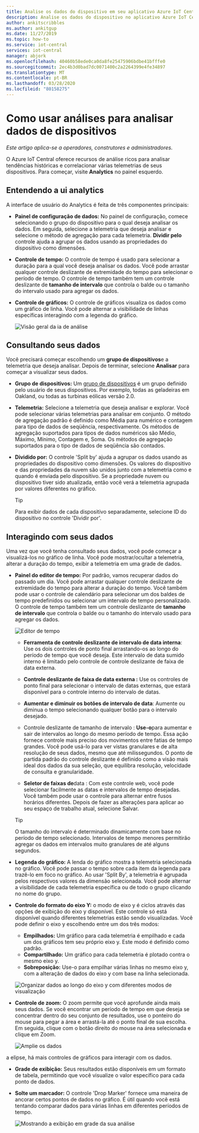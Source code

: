 ```yaml
---
title: Analise os dados do dispositivo em seu aplicativo Azure IoT Central | Microsoft Docs
description: Analise os dados do dispositivo no aplicativo Azure IoT Central.
author: ankitscribbles
ms.author: ankitgup
ms.date: 11/27/2019
ms.topic: how-to
ms.service: iot-central
services: iot-central
manager: abjork
ms.openlocfilehash: 40460b58ede0ca0da8fe25475906bdbe41bfffe0
ms.sourcegitcommit: 2ec4b3d0bad7dc0071400c2a2264399e4fe34897
ms.translationtype: MT
ms.contentlocale: pt-BR
ms.lasthandoff: 03/28/2020
ms.locfileid: "80158275"
---
```

# <a name="how-to-use-analytics-to-analyze-device-data"></a>Como usar análises para analisar dados de dispositivos

*Este artigo aplica-se a operadores, construtores e administradores.*



O Azure IoT Central oferece recursos de análise ricos para analisar tendências históricas e correlacionar várias telemetrias de seus dispositivos. Para começar, visite **Analytics** no painel esquerdo.

## <a name="understanding-the-analytics-ui"></a>Entendendo a ui analytics
A interface de usuário do Analytics é feita de três componentes principais:
- **Painel de configuração de dados:** No painel de configuração, comece selecionando o grupo do dispositivo para o qual deseja analisar os dados. Em seguida, selecione a telemetria que deseja analisar e selecione o método de agregação para cada telemetria. **Dividir pelo** controle ajuda a agrupar os dados usando as propriedades do dispositivo como dimensões.

- **Controle de tempo:** O controle de tempo é usado para selecionar a duração para a qual você deseja analisar os dados. Você pode arrastar qualquer controle deslizante de extremidade do tempo para selecionar o período de tempo. O controle de tempo também tem um controle deslizante de **tamanho de intervalo** que controla o balde ou o tamanho do intervalo usado para agregar os dados. 

- **Controle de gráficos:** O controle de gráficos visualiza os dados como um gráfico de linha. Você pode alternar a visibilidade de linhas específicas interagindo com a legenda do gráfico. 


  ![Visão geral da ia de análise](media/howto-create-analytics/analyticsui.png)


## <a name="querying-your-data"></a>Consultando seus dados

Você precisará começar escolhendo um **grupo de dispositivos**e a telemetria que deseja analisar. Depois de terminar, selecione **Analisar** para começar a visualizar seus dados.

- **Grupo de dispositivos:** Um [grupo de dispositivos](tutorial-use-device-groups.md) é um grupo definido pelo usuário de seus dispositivos. Por exemplo, todas as geladeiras em Oakland, ou todas as turbinas eólicas versão 2.0.

- **Telemetria:** Selecione a telemetria que deseja analisar e explorar. Você pode selecionar várias telemetrias para analisar em conjunto. O método de agregação padrão é definido como Média para numérico e contagem para tipo de dados de seqüência, respectivamente. Os métodos de agregação suportados para tipos de dados numéricos são Médio, Máximo, Mínimo, Contagem e, Soma.  Os métodos de agregação suportados para o tipo de dados de seqüência são contados.

- **Dividido por:** O controle 'Split by' ajuda a agrupar os dados usando as propriedades do dispositivo como dimensões. Os valores do dispositivo e das propriedades da nuvem são unidos junto com a telemetria como e quando é enviada pelo dispositivo. Se a propriedade nuvem ou dispositivo tiver sido atualizada, então você verá a telemetria agrupada por valores diferentes no gráfico.

    > [!TIP]
    > Para exibir dados de cada dispositivo separadamente, selecione ID do dispositivo no controle 'Dividir por'.

## <a name="interacting-with-your-data"></a>Interagindo com seus dados

Uma vez que você tenha consultado seus dados, você pode começar a visualizá-los no gráfico de linha. Você pode mostrar/ocultar a telemetria, alterar a duração do tempo, exibir a telemetria em uma grade de dados.

- **Painel do editor de tempo:** Por padrão, vamos recuperar dados do passado um dia. Você pode arrastar qualquer controle deslizante de extremidade do tempo para alterar a duração do tempo. Você também pode usar o controle de calendário para selecionar um dos baldes de tempo predefinidos ou selecionar um intervalo de tempo personalizado. O controle de tempo também tem um controle deslizante de **tamanho de intervalo** que controla o balde ou o tamanho do intervalo usado para agregar os dados.

    ![Editor de tempo](media/howto-create-analytics/timeeditorpanel.png)

    - **Ferramenta de controle deslizante de intervalo de data interna**: Use os dois controles de ponto final arrastando-os ao longo do período de tempo que você deseja. Este intervalo de data sumido interno é limitado pelo controle de controle deslizante de faixa de data externa.
    
   
    - **Controle deslizante de faixa de data externa :** Use os controles de ponto final para selecionar o intervalo de datas externas, que estará disponível para o controle interno do intervalo de datas.

    - **Aumentar e diminuir os botões de intervalo de data**: Aumente ou diminua o tempo selecionando qualquer botão para o intervalo desejado.

    - Controle deslizante de tamanho de intervalo : **Use-o**para aumentar e sair de intervalos ao longo do mesmo período de tempo. Essa ação fornece controle mais preciso dos movimentos entre fatias de tempo grandes. Você pode usá-lo para ver vistas granulares e de alta resolução de seus dados, mesmo que até milissegundos. O ponto de partida padrão do controle deslizante é definido como a visão mais ideal dos dados da sua seleção, que equilibra resolução, velocidade de consulta e granularidade.
    
    - **Seletor de faixas de**data : Com este controle web, você pode selecionar facilmente as datas e intervalos de tempo desejadas. Você também pode usar o controle para alternar entre fusos horários diferentes. Depois de fazer as alterações para aplicar ao seu espaço de trabalho atual, selecione Salvar.

    > [!TIP]
    > O tamanho do intervalo é determinado dinamicamente com base no período de tempo selecionado. Intervalos de tempo menores permitirão agregar os dados em intervalos muito granulares de até alguns segundos.


- **Legenda do gráfico:** A lenda do gráfico mostra a telemetria selecionada no gráfico. Você pode passar o tempo sobre cada item da legenda para trazê-lo em foco no gráfico. Ao usar 'Split By', a telemetria é agrupada pelos respectivos valores da dimensão selecionada. Você pode alternar a visibilidade de cada telemetria específica ou de todo o grupo clicando no nome do grupo.  


- **Controle do formato do eixo Y:** o modo de eixo y é ciclos através das opções de exibição do eixo y disponível. Este controle só está disponível quando diferentes telemetrias estão sendo visualizadas. Você pode definir o eixo y escolhendo entre um dos três modos:

    - **Empilhados:** Um gráfico para cada telemetria é empilhado e cada um dos gráficos tem seu próprio eixo y. Este modo é definido como padrão.
    - **Compartilhado:** Um gráfico para cada telemetria é plotado contra o mesmo eixo y.
    - **Sobreposição:** Use-o para empilhar várias linhas no mesmo eixo y, com a alteração de dados do eixo y com base na linha selecionada.

  ![Organizar dados ao longo do eixo y com diferentes modos de visualização](media/howto-create-analytics/yaxiscontrol.png)

- **Controle de zoom:** O zoom permite que você aprofunde ainda mais seus dados. Se você encontrar um período de tempo em que deseja se concentrar dentro do seu conjunto de resultados, use o ponteiro do mouse para pegar a área e arrastá-la até o ponto final de sua escolha. Em seguida, clique com o botão direito do mouse na área selecionada e clique em Zoom.

  ![Amplie os dados](media/howto-create-analytics/zoom.png)

a elipse, há mais controles de gráficos para interagir com os dados.

- **Grade de exibição:** Seus resultados estão disponíveis em um formato de tabela, permitindo que você visualize o valor específico para cada ponto de dados.

- **Solte um marcador:** O controle 'Drop Marker' fornece uma maneira de ancorar certos pontos de dados no gráfico. É útil quando você está tentando comparar dados para várias linhas em diferentes períodos de tempo.

  ![Mostrando a exibição em grade da sua análise](media/howto-create-analytics/additionalchartcontrols.png)